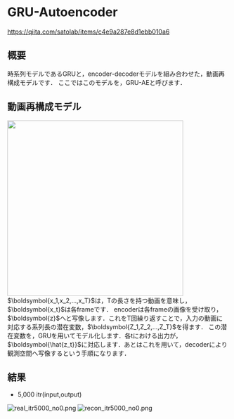 # GRU-Autoencoder

https://qiita.com/satolab/items/c4e9a287e8d1ebb010a6

## 概要

時系列モデルであるGRUと，encoder-decoderモデルを組み合わせた，動画再構成モデルです．
ここではこのモデルを，GRU-AEと呼びます．

## 動画再構成モデル

<img src="https://qiita-image-store.s3.ap-northeast-1.amazonaws.com/0/583727/c5ddc1c8-f82d-b6ff-8cca-b9cc7a2787f8.png" width="400×200">
$\boldsymbol{x_1,x_2,...,x_T}$は，Tの長さを持つ動画を意味し，$\boldsymbol{x_t}$は各frameです．
encoderは各frameの画像を受け取り，$\boldsymbol{z}$へと写像します．これをT回繰り返すことで，入力の動画に対応する系列長の潜在変数，$\boldsymbol{Z_1,Z_2,...,Z_T}$を得ます．
この潜在変数を，GRUを用いてモデル化します．各tにおける出力が，$\boldsymbol{\hat{z_t}}$に対応します．あとはこれを用いて，decoderにより観測空間へ写像するという手順になります．

## 結果
- 5,000 itr(input,output)

![real_itr5000_no0.png](https://qiita-image-store.s3.ap-northeast-1.amazonaws.com/0/583727/f2e35deb-0162-e52f-ec2a-cdbf2ce64d77.png)
![recon_itr5000_no0.png](https://qiita-image-store.s3.ap-northeast-1.amazonaws.com/0/583727/38ce5478-dbe1-0673-d9d3-2d65ae755d5b.png)




